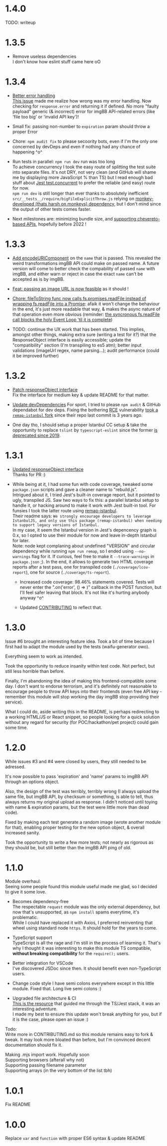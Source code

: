 # 1.4.0

TODO: writeup

# 1.3.5

- Remove useless dependencies  
  I don't know how eslint stuff came here oO

# 1.3.4

- [Better error handling](https://github.com/TheRealBarenziah/imgbb-uploader/commit/a08fad99dec39dcee2a577811ef3ceaa62db8359#diff-2ce46d3aedfeb3b3e2c3260ad7f46386bd25c882fa92612957168baa38f22d26R55)  
  [This issue](https://github.com/TheRealBarenziah/imgbb-uploader/issues/18) made me realize how wrong was my error handling. Now checking for `response.error` and returning it if defined. No more "faulty payload" generic (& incorrect) error for imgBB API-related errors (like 'file too big' or 'invalid API key')!

- Small fix: passing non-number to `expiration` param should throw a proper Error

- Chore: `npm audit fix` to please secoority bots, even if I'm the only one concerned by devDeps and even if nothing had any chance of happening ^o^

- Run tests in parallel: `npm run dev` run was too long  
  To achieve concurrency I took the easy route of splitting the test suite into separate files. It's not DRY, not very clean (and GitHub will shame me by displaying more JavaScript % than TS) but I read enough bad stuff about [Jest test.concurrent](https://jestjs.io/docs/api#testconcurrentname-fn-timeout) to prefer the reliable (and easy) route for now.  
  `npm run dev` is still longer than ever thanks to absolutely inefficient `src/__tests__/require/bigFileExplicitThrow.js` relying on [monkey-developed (thats harsh on monkeys) dependency](https://github.com/TheRealBarenziah/waifu-generator/blob/senpai/mosaic.js#L37), but I don't mind since the output of other tests comes faster.

- Next milestones are: minimizing bundle size, and [supporting chevereto-based APIs](https://github.com/TheRealBarenziah/imgbb-uploader/issues/14), hopefully before 2022 !

# 1.3.3

- [Add encodeURIComponent](https://github.com/TheRealBarenziah/imgbb-uploader/issues/10) on the `name` that is passed. This revealed the weird transformations imgBB API could make on passed name. A future version will come to better check the compability of passed `name` with imgBB, and either warn or reject in case the exact `name` can't be accepted as is by imgBB.

- [Feat: passing an image URL is now feasible](https://github.com/TheRealBarenziah/imgbb-uploader/issues/11) as it should !

- [Chore: fileToString func now calls fs.promises.readFile instead of wrapping fs.readFile into a Promise](https://github.com/TheRealBarenziah/imgbb-uploader/commit/ee6e6abc2b6af08313f44b9b4e6a2f74aa53dd77): afaik it won't change the behaviour in the end, it's just more readable that way, & makes the async nature of that operation even more obvious (reminder: [the syncronous fs.readFile call blocks the holy Event Loop 'til it is complete](https://nodejs.org/api/fs.html#fs_synchronous_example))

- TODO: continue the UX work that has been started. This implies, amongst other things, making extra sure (writing a test for it?) that the ResponseObject interface is easily accessible; update the "compatibility" section (I'm transpiling to es5 atm); better input validations (imageUrl regex, name parsing...); audit performance (could it be improved further)

# 1.3.2

- [Patch responseObject interface](https://github.com/TheRealBarenziah/imgbb-uploader/pull/9#issuecomment-860906935)  
  Fix the interface for medium key & update README for that matter.

- [Update devDependencies](https://github.com/TheRealBarenziah/imgbb-uploader/commit/5a196ea5d58e5fe654d1dee693c7267fbb75476f)
  For sport, I tried to please `npm audit` & GitHub dependabot for dev deps. Fixing the bothering [RCE](https://snyk.io/vuln/SNYK-JS-HANDLEBARS-1056767) vulnerability [took a `remap-istanbul` fork](https://github.com/TheRealBarenziah/remap-istanbul/commit/f8a107f7aba3b5224011ffa3d353d5e6c2360a8b) since their repo last commit is 3 years ago.

- One day tho, I should setup a proper Istanbul CC setup & take the opportunity to replace `tslint` by `typescript-eslint` since the former [is deprecated since 2019](https://github.com/palantir/tslint/issues/4534).

# 1.3.1

- [Updated responseObject interface](https://github.com/TheRealBarenziah/imgbb-uploader/pull/9)  
  Thanks for PR :)

- While being at it, I had some fun with code coverage, tweaked some `package.json` scripts and gave a cleaner name to "rebuild.js".  
   Intrigued about it, I tried Jest's built-in coverage report, but it pointed to ugly, transpiled JS. Saw two ways to fix this: a parallel Istanbul setup to handle it, or hacking around to make it work with Jest built-in tool. For funsies I took the latter route using [remap-istanbul](https://www.npmjs.com/package/remap-istanbul).  
   Their readme says: `We strongly encourage developers to leverage IstanbulJS, and only use this package (remap-istanbul) when needing to support legacy versions of Istanbul.`  
   In my case, it seem the Istanbul version in Jest's depencency graph is 0.x, so I opted to use their module for now and leave in-depth Istanbul for later.  
   Note: node kept complaning about undefined "VERSION" and circular dependency while running `npm run remap`, so I ended using `--no-warnings` flag for it. If curious, feel free to make it `--trace-warnings` in `package.json` ;).
  In the end, it allows to generate two HTML coverage reports after a test pass, one for transpiled code (`./coverage/lcov-report`), one for source (`./coverage/ts-report`).

  - Increased code coverage: 98.46% statements covered. Tests will never enter the ".on('error', () => )" callback in the POST function, but I'll feel safer leaving that block. It's not like it's hurting anybody anyway ^o^

  - Updated [CONTRIBUTING](https://github.com/TheRealBarenziah/imgbb-uploader/blob/master/CONTRIBUTING.md) to reflect that.

# 1.3.0

Issue #6 brought an interesting feature idea. Took a bit of time because I first had to adapt the module used by the tests (waifu-generator owo).

Everything seem to work as intended.

Took the opportunity to reduce insanity within test code. Not perfect, but still less horrible than before.

Finally, I'm abandoning the idea of making this frontend-compatible some day. I don't want to endorse terrorism, and it's definitely not reasonable to encourage people to throw API keys into their frontends (even free API key - remember this module will stop working the day imgBB stop providing their service).

What I could do, aside writing this in the README, is perhaps redirecting to a working HTML/JS or React snippet, so people looking for a quick solution without any regard for security (for POC/hackathon/pet project) could gain some time.

# 1.2.0

While issues #3 and #4 were closed by users, they still needed to be adressed.

It's now possible to pass 'expiration' and 'name' params to imgBB API through an options object.

Also, the design of the test was terribly, terribly wrong (I always upload the same file, but imgBB API, by checksum or something, is able to tell, thus always returns my original upload as response. I didn't noticed until toying with name & expiration params, but the test were little more than dead code).

Fixed by making each test generate a random image (wrote another module for that), enabling proper testing for the new option object, & overall increased sanity.

Took the opportunity to write a few more tests; not nearly as rigorous as they should be, but still better than the imgBB API ping of old.

# 1.1.0

Module overhaul:  
Seeing some people found this module useful made me glad, so I decided to give it some love.

- Becomes dependency-free  
  The respectable `request` module was the only external dependency, but now that's unsupported, as `npm install` spams everytime, it's problematic.  
  While I could have replaced it with Axios, I preferred reinventing that wheel using standard node `https`. It should hold for the years to come.

- TypeScript support  
  TypeScript is all the rage and I'm still in the process of learning it. That's why I thought it was interesting to make this module TS compatible, **without breaking compatibility** for the `require();` users.

- Better integration for VSCode  
  I've discovered JSDoc since then. It should benefit even non-TypeScript users.

- Change code style
  I have semi colons everywhere except in this little module. Fixed that. Long live semi colons :)

- Upgraded file architecture & CI  
  [This is the resource](https://itnext.io/step-by-step-building-and-publishing-an-npm-typescript-package-44fe7164964c) that guided me through the TS/Jest stack, it was an interesting adventure.  
  I made my best to ensure this update won't break anything for you, but if it is the case, please open an issue :)

Todo:  
Write more in CONTRIBUTING.md so this module remains easy to fork & tweak. It may look more bloated than before, but I'm convinced decent documentation should fix it.

Making .mjs import work. Hopefully soon  
Supporting browsers (afterall why not)  
Supporting passing filename parameter  
Supporting arrays (in the very bottom of the list tbh)

# 1.0.1

Fix README

# 1.0.0

Replace `var` and `function` with proper ES6 syntax & update README
